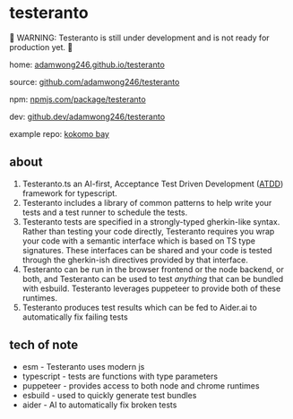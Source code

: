 # testeranto

🚧 WARNING: Testeranto is still under development and is not ready for production yet. 🚧

home: [adamwong246.github.io/testeranto](https://adamwong246.github.io/testeranto/)

source: [github.com/adamwong246/testeranto](https://github.com/adamwong246/testeranto)

npm: [npmjs.com/package/testeranto](https://www.npmjs.com/package/testeranto)

dev: [github.dev/adamwong246/testeranto](https://github.dev/adamwong246/testeranto)

example repo: [kokomo bay](https://github.com/ChromaPDX/kokomoBay)

## about

1. Testeranto.ts an AI-first, Acceptance Test Driven Development ([ATDD](https://en.wikipedia.org/wiki/Acceptance_test-driven_development)) framework for typescript.
2. Testeranto includes a library of common patterns to help write your tests and a test runner to schedule the tests.
3. Testeranto tests are specified in a strongly-typed gherkin-like syntax. Rather than testing your code directly, Testeranto requires you wrap your code with a semantic interface which is based on TS type signatures. These interfaces can be shared and your code is tested through the gherkin-ish directives provided by that interface.
4. Testeranto can be run in the browser frontend or the node backend, or both, and Testeranto can be used to test _anything_ that can be bundled with esbuild. Testeranto leverages puppeteer to provide both of these runtimes.
5. Testeranto produces test results which can be fed to Aider.ai to automatically fix failing tests

## tech of note

- esm - Testeranto uses modern js
- typescript - tests are functions with type parameters
- puppeteer - provides access to both node and chrome runtimes
- esbuild - used to quickly generate test bundles
- aider - AI to automatically fix broken tests
